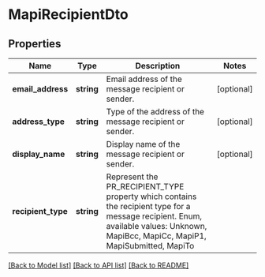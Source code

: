 # MapiRecipientDto

## Properties
Name | Type | Description | Notes
------------ | ------------- | ------------- | -------------
**email_address** | **string** | Email address of the message recipient or sender. | [optional] 
**address_type** | **string** | Type of the address of the message recipient or sender. | [optional] 
**display_name** | **string** | Display name of the message recipient or sender. | [optional] 
**recipient_type** | **string** | Represent the PR_RECIPIENT_TYPE property which contains the recipient type for a message recipient. Enum, available values: Unknown, MapiBcc, MapiCc, MapiP1, MapiSubmitted, MapiTo | 



[[Back to Model list]](README.md#documentation-for-models) [[Back to API list]](README.md#documentation-for-api-endpoints) [[Back to README]](README.md)


